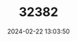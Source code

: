 ---
title: "32382"
category: "Aquilaria sinensis"
draft: false
date: 2024-02-22 13:03:50
languages:
  English: ["Chinese Eaglewood", "Chinese Agarwood"]
  Tibetan: ["A Ga Ru"]
  Chinese: ["Bai Mu Xiang", "Chen Xiang", "Tu Chen Xiang"]
---